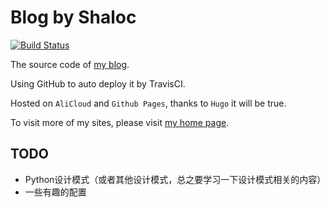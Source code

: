 # Blog by Shaloc

[![Build Status](https://travis-ci.com/Shaloc/blog_hugo.svg?branch=master)](https://travis-ci.com/Shaloc/blog_hugo)

The source code of [my blog](https://gblog.shaloc.site).

Using GitHub to auto deploy it by TravisCI.

Hosted on `AliCloud` and `Github Pages`, thanks to `Hugo` it will be true.

To visit more of my sites, please visit [my home page](https://www.shaloc.site).

## TODO

- Python设计模式（或者其他设计模式，总之要学习一下设计模式相关的内容）
- 一些有趣的配置
